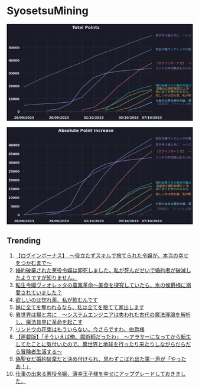 # SyosetsuMining


![](https://raw.githubusercontent.com/exc4l/SyosetsuMining/main/plots/point_trend.png)

![](https://raw.githubusercontent.com/exc4l/SyosetsuMining/main/plots/point_increase.png)


## Trending

1. [【ログインボーナス】　〜役立たずスキルで捨てられた令嬢が、本当の幸せをつかむまで〜](https://ncode.syosetu.com/n9512ij/)
2. [婚約破棄された悪役令嬢は即死しました。私が死んだせいで婚約者が破滅したようですが知りません。](https://ncode.syosetu.com/n8240ik/)
3. [転生令嬢ヴィオレッタの農業革命～美食を探究していたら、氷の侯爵様に溺愛されていました？](https://ncode.syosetu.com/n1580ik/)
4. [欲しいのは惚れ薬、私が飲むんです](https://ncode.syosetu.com/n1970il/)
5. [妹に全てを奪われるなら、私は全てを捨てて家出します](https://ncode.syosetu.com/n3011ik/)
6. [異世界は猫と共に　～システムエンジニアは失われた古代の魔法理論を解析し、魔法具界に革命を起こす](https://ncode.syosetu.com/n3803ik/)
7. [リンドウの花束はもういらない。今さらですわ、伯爵様](https://ncode.syosetu.com/n8963ik/)
8. [【連載版】「そういえば俺、魔術師だったわ」　～アラサーになってから転生してたことに気付いたので、異世界と地球を行ったり来たりしながらだらだら冒険者生活する～](https://ncode.syosetu.com/n2448il/)
9. [ 偽聖女だ婚約破棄だと決め付けられ、思わずこぼれ出た第一声が「やったあ！」](https://ncode.syosetu.com/n1299il/)
10. [仕事の出来る悪役令嬢、薄幸王子様を幸せにアップグレードしておきました。](https://ncode.syosetu.com/n2180il/)
